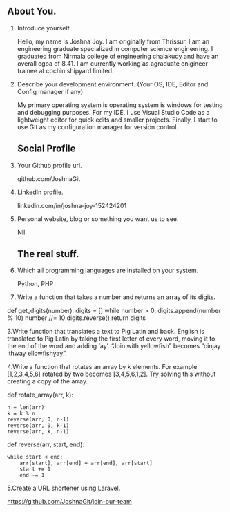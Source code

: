 
## About You.

 1. Introduce yourself.

    Hello, my name is Joshna Joy. I am originally from Thrissur. I am an engineering graduate specialized in computer science engineering.
    I graduated from Nirmala college of engineering chalakudy and have an overall cgpa of 8.41.
    I am currently working as agraduate enigineer trainee at cochin shipyard limited.

 2. Describe your development environment. (Your OS, IDE, Editor and Config manager if any)

    My primary operating system is operating system is windows for testing and debugging purposes.
    For my IDE,  I use Visual Studio Code as a lightweight editor for quick edits and smaller projects.
    Finally, I start to use Git as my configuration manager for version control. 

    ## Social Profile
 1. Your Github profile url.

    github.com/JoshnaGit

 2. LinkedIn profile.

    linkedin.com/in/joshna-joy-152424201

 3. Personal website, blog or something you want us to see.

    Nil.

    ## The real stuff.
 1. Which all programming languages are installed on your system.

    Python, PHP

2. Write a function that takes a number and returns an array of its digits.

def get_digits(number):
    digits = []
    while number > 0:
        digits.append(number % 10)
        number //= 10
    digits.reverse()
    return digits

3.Write function that translates a text to Pig Latin and back. English is translated to Pig Latin by taking the first letter of every word, moving it to the end of the word and adding ‘ay’. “Join with yellowfish” becomes “oinjay ithway ellowfishyay”.
  




 4.Write a function that rotates an array by k elements. For example [1,2,3,4,5,6] rotated by two becomes [3,4,5,6,1,2]. Try solving this without creating a copy of the array.

def rotate_array(arr, k):
    
    n = len(arr)
    k = k % n  
    reverse(arr, 0, n-1)
    reverse(arr, 0, k-1)
    reverse(arr, k, n-1)

def reverse(arr, start, end):
    
    while start < end:
        arr[start], arr[end] = arr[end], arr[start]
        start += 1
        end -= 1
5.Create a URL shortener using Laravel.

https://github.com/JoshnaGit/join-our-team
